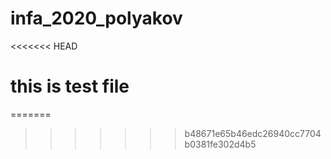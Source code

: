 # infa_2020_polyakov
<<<<<<< HEAD
# this is test file
=======
>>>>>>> b48671e65b46edc26940cc7704b0381fe302d4b5
